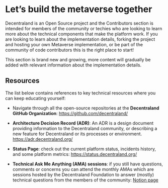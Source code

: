 # Let’s build the metaverse together

Decentraland is an Open Source project and the Contributors section is intended for members of the community or techies who are looking to learn more about the technical components that make the platform work. If you are looking to learn about the implementation details, forking the project and hosting your own Metaverse implementation, or be part of the community of code contributors this is the right place to start!  

This section is brand new and growing, more content will gradually be added with relevant information about the implementation details.

## Resources 
The list below contains references to key technical resources where you can keep educating yourself:

- Navigate through all the open-source repositories at the **Decentraland GitHub Organization**:  https://github.com/decentraland/ 

- **Architecture Decision Record (ADR)**: An ADR is a design document providing information to the Decentraland community, or describing a new feature for Decentraland or its processes or environment. 
https://adr.decentraland.org/

- **Status Page**: check out the current platform status, incidents history, and some platform metrics: https://status.decentraland.org/
 
- **Technical Ask Me Anything (AMA) sessions**: if you still have questions, comments or concerns you can attend the monthly AMAs which are sessions hosted by the Decentraland Foundation to answer (mostly) technical questions from the members of the community: [Notion page](https://www.notion.so/decentraland/Decentraland-Foundation-Technical-AMA-230fcf1ca1ec4d49922744fe91e6995d?d=8508f4ca20eb4623b578feb235f86cef#bff4e53f1c664d66802e4770f46b959c)

